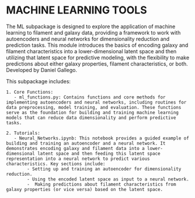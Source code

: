 # MACHINE LEARNING TOOLS

The ML subpackage is designed to explore the application of machine learning to filament and galaxy data, providing a framework to work with autoencoders and neural networks for dimensionality reduction and prediction tasks. This module introduces the basics of encoding galaxy and filament characteristics into a lower-dimensional latent space and then utilizing that latent space for predictive modeling, with the flexibility to make predictions about either galaxy properties, filament characteristics, or both. Developed by Daniel Gallego. 

This subpackage includes:

    1. Core Functions:
       - ml_functions.py: Contains functions and core methods for implementing autoencoders and neural networks, including routines for data preprocessing, model training, and evaluation. These functions serve as the foundation for building and training machine learning models that can reduce data dimensionality and perform predictive tasks. 

    2. Tutorials:
       - Neural_Networks.ipynb: This notebook provides a guided example of building and training an autoencoder and a neural network. It demonstrates encoding galaxy and filament data into a lower-dimensional latent space and then feeding this latent space representation into a neural network to predict various characteristics. Key sections include:
            - Setting up and training an autoencoder for dimensionality reduction.
            - Using the encoded latent space as input to a neural network.
            -  Making predictions about filament characteristics from galaxy properties (or vice versa) based on the latent space.
    
    